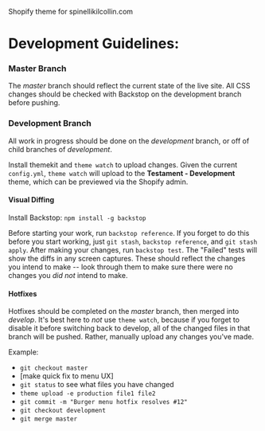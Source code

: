 Shopify theme for spinellikilcollin.com

# Development Guidelines:

### Master Branch

The *master* branch should reflect the current state of the live site. All CSS changes should be checked with Backstop on the development branch before pushing.

### Development Branch

All work in progress should be done on the *development* branch, or off of child branches of *development*.

Install themekit and `theme watch` to upload changes. Given the current `config.yml`, `theme watch` will upload to the **Testament - Development** theme, which can be previewed via the Shopify admin.

#### Visual Diffing

Install Backstop: `npm install -g backstop`

Before starting your work, run `backstop reference`. If you forget to do this before you start working, just `git stash`, `backstop reference`, and `git stash apply`. After making your changes, run `backstop test`. The "Failed" tests will show the diffs in any screen captures. These should reflect the changes you intend to make -- look through them to make sure there were no changes you *did not* intend to make.

#### Hotfixes

Hotfixes should be completed on the *master* branch, then merged into *develop*. It's best here to *not* use `theme watch`, because if you forget to disable it before switching back to develop, all of the changed files in that branch will be pushed. Rather, manually upload any changes you've made.

Example:

 - `git checkout master`
 - [make quick fix to menu UX]
 - `git status` to see what files you have changed
 - `theme upload -e production file1 file2`
 - `git commit -m "Burger menu hotfix resolves #12"`
 - `git checkout development`
 - `git merge master`
